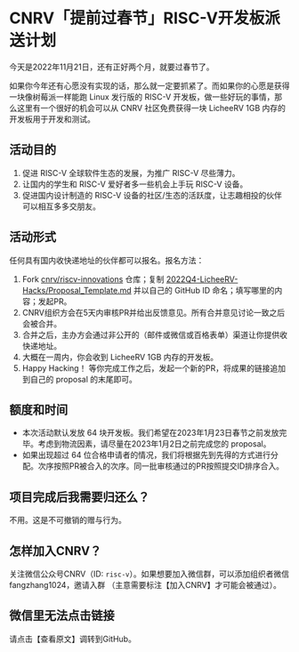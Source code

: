 # CNRV「提前过春节」RISC-V开发板派送计划

今天是2022年11月21日，还有正好两个月，就要过春节了。

如果你今年还有心愿没有实现的话，那么就一定要抓紧了。而如果你的心愿是获得一块像树莓派一样能跑 Linux 发行版的 RISC-V 开发板，做一些好玩的事情，那么这里有一个很好的机会可以从 CNRV 社区免费获得一块 LicheeRV 1GB 内存的开发板用于开发和测试。

## 活动目的

1. 促进 RISC-V 全球软件生态的发展，为推广 RISC-V 尽些薄力。
2. 让国内的学生和 RISC-V 爱好者多一些机会上手玩 RISC-V 设备。
3. 促进国内设计制造的 RISC-V 设备的社区/生态的活跃度，让志趣相投的伙伴可以相互多多交朋友。

## 活动形式

任何具有国内收快递地址的伙伴都可以报名。报名方法：

1. Fork [cnrv/riscv-innovations](https://github.com/cnrv/riscv-innovations/) 仓库；复制 [2022Q4-LicheeRV-Hacks/Proposal_Template.md](https://github.com/cnrv/riscv-innovations/blob/main/2022Q4-LicheeRV-Hacks/Proposal_Template.md) 并以自己的 GitHub ID 命名；填写哪里的内容；发起PR。
2. CNRV组织方会在5天内审核PR并给出反馈意见。所有合并意见讨论一致之后会被合并。
3. 合并之后，主办方会通过非公开的（邮件或微信或百格表单）渠道让你提供收快递地址。
4. 大概在一周内，你会收到 LicheeRV 1GB 内存的开发板。
5. Happy Hacking！ 等你完成工作之后，发起一个新的PR，将成果的链接追加到自己的 proposal 的末尾即可。

## 额度和时间

* 本次活动默认发放 64 块开发板。我们希望在2023年1月23日春节之前发放完毕。考虑到物流因素，请尽量在2023年1月2日之前完成您的 proposal。
* 如果出现超过 64 位合格申请者的情况，我们将根据先到先得的方式进行分配。次序按照PR被合入的次序。同一批审核通过的PR按照提交ID排序合入。

## 项目完成后我需要归还么？

不用。这是不可撤销的赠与行为。

## 怎样加入CNRV？

关注微信公众号CNRV（ID: `risc-v`）。如果想要加入微信群，可以添加组织者微信 fangzhang1024，邀请入群 （主意需要标注【加入CNRV】才可能会被通过）。

## 微信里无法点击链接

请点击【查看原文】调转到GitHub。
